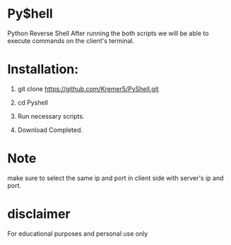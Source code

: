# Py$hell
Python Reverse Shell
After running the both scripts we will be able to execute commands on the client's terminal.


# Installation:
1. git clone https://github.com/Kremer5/PyShell.git

2. cd Pyshell

3. Run necessary scripts.

4. Download Completed.


# Note
make sure to select the same ip and port in client side with server's ip and port.

# disclaimer
For educational purposes and personal use only


